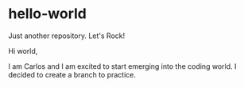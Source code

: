 # hello-world
Just another repository. Let's Rock!

Hi world,

I am Carlos and I am excited to start emerging into the coding world.
I decided to create a branch to practice.
